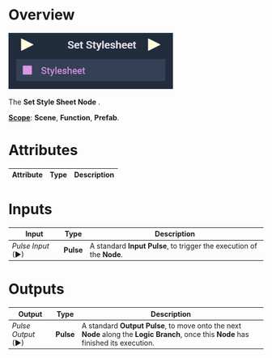 # Overview

![The Set Stylesheet Node.](../../../.gitbook/assets/setstylesheetnode.png)

The **Set Style Sheet Node** .

[**Scope**](../../overview.md#scopes): **Scene**, **Function**, **Prefab**.

# Attributes

|Attribute|Type|Description|
|---|---|---|

# Inputs

|Input|Type|Description|
|---|---|---|
|*Pulse Input* (►)|**Pulse**|A standard **Input Pulse**, to trigger the execution of the **Node**.|

# Outputs

|Output|Type|Description|
|---|---|---|
|*Pulse Output* (►)|**Pulse**|A standard **Output Pulse**, to move onto the next **Node** along the **Logic Branch**, once this **Node** has finished its execution.|



